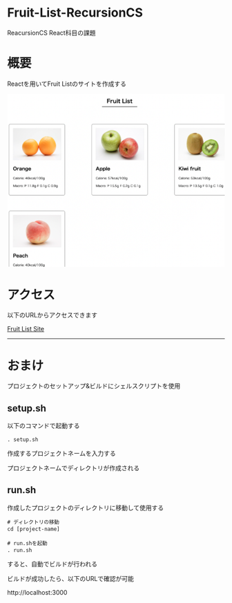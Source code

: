 # Fruit-List-RecursionCS

ReacursionCS React科目の課題

# 概要

Reactを用いてFruit Listのサイトを作成する

![イメージ画像](doc/image.png)

# アクセス

以下のURLからアクセスできます

[Fruit List Site](https://kip2.github.io/Fruit-List-RecursionCS)



---



# おまけ

プロジェクトのセットアップ&ビルドにシェルスクリプトを使用

## setup.sh

以下のコマンドで起動する

```shell
. setup.sh
```

作成するプロジェクトネームを入力する

プロジェクトネームでディレクトリが作成される

## run.sh

作成したプロジェクトのディレクトリに移動して使用する

```shell
# ディレクトリの移動
cd [project-name]

# run.shを起動
. run.sh
```

すると、自動でビルドが行われる

ビルドが成功したら、以下のURLで確認が可能

http://localhost:3000